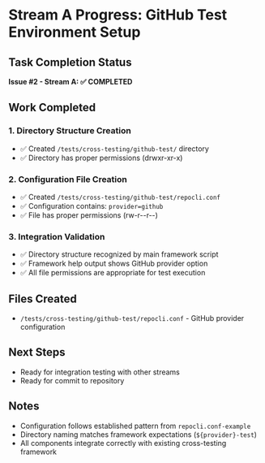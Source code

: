 # Stream A Progress: GitHub Test Environment Setup

## Task Completion Status
**Issue #2 - Stream A: ✅ COMPLETED**

## Work Completed

### 1. Directory Structure Creation
- ✅ Created `/tests/cross-testing/github-test/` directory
- ✅ Directory has proper permissions (drwxr-xr-x)

### 2. Configuration File Creation
- ✅ Created `/tests/cross-testing/github-test/repocli.conf`
- ✅ Configuration contains: `provider=github`
- ✅ File has proper permissions (rw-r--r--)

### 3. Integration Validation
- ✅ Directory structure recognized by main framework script
- ✅ Framework help output shows GitHub provider option
- ✅ All file permissions are appropriate for test execution

## Files Created
- `/tests/cross-testing/github-test/repocli.conf` - GitHub provider configuration

## Next Steps
- Ready for integration testing with other streams
- Ready for commit to repository

## Notes
- Configuration follows established pattern from `repocli.conf-example`
- Directory naming matches framework expectations (`${provider}-test`)
- All components integrate correctly with existing cross-testing framework